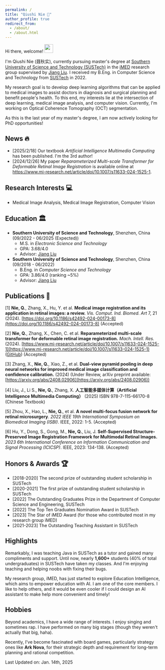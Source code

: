 ```yaml
---
permalink: /
title: "Qiushi Nie 🤗"
author_profile: true
redirect_from: 
  - /about/
  - /about.html
---
```


Hi there, welcome! <img src="https://media.giphy.com/media/hvRJCLFzcasrR4ia7z/giphy.gif" width="28">

I'm Qiushi Nie (聂秋实), currently pursuing master's degree at [Southern University of Science and Technology (SUSTech)](https://www.sustech.edu.cn/en/) in the [iMED](https://www.imed-lab.com/) research group supervised by [Jiang Liu](https://scholar.google.com.hk/citations?user=NHt3fUcAAAAJ). I received my B.Eng. in Computer Science and Technology from [SUSTech](https://www.sustech.edu.cn/en/) in 2022.

My research goal is to develop deep learning algorithms that can be applied to medical images to assist doctors in diagnosis and surgical planning and benefit people's health. To this end, my interests lie at the intersection of deep learning, medical image analysis, and computer vision. Currently, I'm working on Optical Coherence Tomography (OCT) segmentation.

As this is the last year of my master's degree, I am now actively looking for PhD opportunities! 

## News 🔥

- [2025/2/18] Our textbook *Artificial Intelligence Multimedia Computing* has been published. I'm the 3rd author!
- [2024/12/26] My paper *Reparameterized Multi-scale Transformer for Deformable Retinal Image Registration* is available online at https://www.mi-research.net/article/doi/10.1007/s11633-024-1525-1.

## Research Interests 💻

- Medical Image Analysis, Medical Image Registration, Computer Vision

## Education 🏛

- **Southern University of Science and Technology**, Shenzhen, China (09/2022 - 06/2025 (Expected))
  - M.S. in *Electronic Science and Technology*
  - GPA: 3.68/4.0
  - Advisor: [Jiang Liu](https://scholar.google.com.hk/citations?user=NHt3fUcAAAAJ)
- **Southern University of Science and Technology**, Shenzhen, China (09/2018 - 06/2022)
  - B.Eng. in *Computer Science and Technology*
  - GPA: 3.86/4.0 (ranking ~5%)
  - Advisor: [Jiang Liu](https://scholar.google.com.hk/citations?user=NHt3fUcAAAAJ)

## Publications 📃

[1] **Nie, Q.**, Zhang, X., Hu, Y. et al. **Medical image registration and its application in retinal images: a review.** *Vis. Comput. Ind. Biomed. Art* 7, 21 (2024). [https://doi.org/10.1186/s42492-024-00173-8](https://doi.org/10.1186/s42492-024-00173-8) (Accepted)

[2] **Nie, Q.**, Zhang, X., Chen, C. et al. **Reparameterized multi-scale transformer for deformable retinal image registration.** *Mach. Intell. Res.* (2024). [https://www.mi-research.net/article/doi/10.1007/s11633-024-1525-1](https://www.mi-research.net/article/doi/10.1007/s11633-024-1525-1) ([GitHub](https://github.com/Tloops/RMFormer)) (Accepted) 

[3] Zhang, X., **Nie, Q.**, Xiao, Z., et al. **Dual-view pyramid pooling in deep neural networks for improved medical image classification and confidence calibration.** (2024) (Under Review, arXiv preprint available: [https://arxiv.org/abs/2408.02906](https://arxiv.org/abs/2408.02906))

[4] Liu, J., Li S., **Nie, Q.**, Zhang, X. **人工智能多媒体计算（Artificial Intelligence Multimedia Computing）** (2025) ISBN 978-7-115-66170-8 (Chinese Textbook)

[5] Zhou, X., Hao, L., **Nie, Q.**, et al. **A novel multi-focus fusion network for retinal microsurgery**. *2022 IEEE 19th International Symposium on Biomedical Imaging (ISBI)*. IEEE, 2022: 1-5. (Accepted)

[6] Hu, Y., Dong, S., Gong, M., **Nie, Q.**, Liu, J. **Self-Supervised Structure-Preserved Image Registration Framework for Multimodal Retinal Images.** *2023 6th International Conference on Information Communication and Signal Processing (ICICSP)*. IEEE, 2023: 134-138. (Accepted)

## Honors & Awards 🏆

- [2018-2020] The second prize of outstanding student scholarship in SUSTech
- [2020-2021] The first prize of outstanding student scholarship in SUSTech
- [2022] The Outstanding Graduates Prize in the Department of Computer Science and Engineering, SUSTech
- [2022] The Top Ten Graduates Nomination Award in SUSTech
- [2023] The Star of iMED Award (for those who contributed most in my research group iMED)
- [2021-2023] The Outstanding Teaching Assistant in SUSTech

## Highlights

Remarkably, I was teaching Java in SUSTech as a tutor and gained many compliments and support. Until now, nearly **1,600+** students (40% of total undergraduates) in SUSTech have taken my classes. And I'm enjoying teaching and helping noobs with fixing their bugs.

My research group, iMED, has just started to explore Education Intelligence, which aims to empower education with AI. I am one of the core members. I like to help others, and it would be even cooler if I could design an AI assistant to make help more convenient and timely!

## Hobbies

Beyond academics, I have a wide range of interests. I enjoy singing and sometimes rap. I have performed on many big stages (though they weren't actually that big, haha). 

Recently, I've become fascinated with board games, particularly strategy ones like **Ark Nova**, for their strategic depth and requirement for long-term planning and rational competition.



Last Updated on: Jan. 14th, 2025

